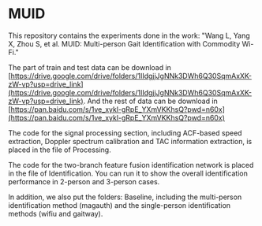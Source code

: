 # MUID
This repository contains the experiments done in the work: "Wang L, Yang X, Zhou S, et al. MUID: Multi-person Gait Identification with Commodity Wi-Fi."

The part of train and test data can be download in [https://drive.google.com/drive/folders/1IIdgjjJgNNk3DWh6Q30SqmAxXK-zW-vp?usp=drive_link](https://drive.google.com/drive/folders/1IIdgjjJgNNk3DWh6Q30SqmAxXK-zW-vp?usp=drive_link). And the rest of data can be download in [https://pan.baidu.com/s/1ve_xykl-gRpE_YXmVKKhsQ?pwd=n60x](https://pan.baidu.com/s/1ve_xykl-gRpE_YXmVKKhsQ?pwd=n60x)

The code for the signal processing section, including ACF-based speed extraction, Doppler spectrum calibration and TAC information extraction, is placed in the file of Processing.

The code for the two-branch feature fusion identification network is placed in the file of Identification. You can run it to show the overall identification performance in 2-person and 3-person cases.

In addition, we also put the folders: Baseline, including the multi-person identification method (magauth) and the single-person identification methods (wifiu and gaitway). 
